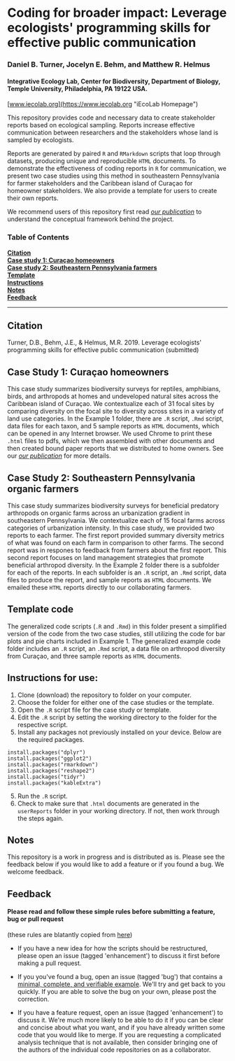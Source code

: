 # Coding for broader impact: Leverage ecologists' programming skills for effective public communication
### Daniel B. Turner, Jocelyn E. Behm, and Matthew R. Helmus
#### Integrative Ecology Lab, Center for Biodiversity, Department of Biology, Temple University, Philadelphia, PA 19122 USA.
[www.iecolab.org](https://www.iecolab.org "iEcoLab Homepage") 

This repository provides code and necessary data to create stakeholder reports based on ecological sampling. Reports increase effective communication between researchers and the stakeholders whose land is sampled by ecologists. 

Reports are generated by paired `R` and `RMarkdown` scripts that loop through datasets, producing unique and reproducible `HTML` documents. To demonstrate the effectiveness of coding reports in `R` for communication, we present two case studies using this method in southeastern Pennsylvania for farmer stakeholders and the Caribbean island of Curaçao for homeowner stakeholders. We also provide a template for users to create their own reports.

We recommend users of this repository first read [_our publication_](#citation) to understand the conceptual framework behind the project.

### Table of Contents
**[Citation](#citation)**<br>
**[Case study 1: Curaçao homeowners](#case-study-1-curaçao-homeowners)**<br>
**[Case study 2: Southeastern Pennsylvania farmers](#case-study-2-southeastern-pennsylvania-organic-farmers)**<br>
**[Template](#template-code)**<br>
**[Instructions](#instructions-for-use)**<br>
**[Notes](#notes)**<br>
**[Feedback](#feedback)**<br>

<hr>

## Citation
Turner, D.B., Behm, J.E., & Helmus, M.R. 2019. Leverage ecologists' programming skills for effective public communication (submitted)

## Case Study 1: Curaçao homeowners
This case study summarizes biodiversity surveys for reptiles, amphibians, birds, and arthropods at homes and undeveloped natural sites across the Caribbean island of Curaçao. We contextualize each of 31 focal sites by comparing diversity on the focal site to diversity across sites in a variety of land use categories. In the Example 1 folder, there are `.R` script, `.Rmd` script, data files for each taxon, and 5 sample reports as `HTML` documents, which can be opened in any Internet browser. We used Chrome to print these `.html` files to pdfs, which we then assembled with other documents and then created bound paper reports that we distributed to home owners. See our [_our publication_](#citation) for more details.

## Case Study 2: Southeastern Pennsylvania organic farmers
This case study summarizes biodiversity surveys for beneficial predatory arthropods on organic farms across an urbanization gradient in southeastern Pennsylvania. We contextualize each of 15 focal farms across categories of urbanization intensity. In this case study, we provided two reports to each farmer. The first report provided summary diversity metrics of what was found on each farm in comparison to other farms. The second report was in respones to feedback from farmers about the first report. This second report focuses on land management strategies that promote beneficial arthropod diversity. In the Example 2 folder there is a subfolder for each of the reports. In each subfolder is an `.R` script, an `.Rmd` script, data files to produce the report, and sample reports as `HTML` documents. We emailed these `HTML` reports directly to our collaborating farmers.

## Template code
The generalized code scripts (`.R` and `.Rmd`) in this folder present a simplified version of the code from the two case studies, still utilizing the code for bar plots and pie charts included in Example 1. The generalized example code folder includes an `.R` script, an `.Rmd` script, a data file on arthropod diversity from Curaçao, and three sample reports as `HTML` documents.

## Instructions for use:
1. Clone (download) the repository to folder on your computer.
2. Choose the folder for either one of the case studies or the template.
2. Open the `.R` script file for the case study or template.
3. Edit the `.R` script by setting the working directory to the folder for the respective script.
4. Install any packages not previously installed on your device. Below are the required packages.

```
install.packages("dplyr")
install.packages("ggplot2")
install.packages("rmarkdown")
install.packages("reshape2")
install.packages("tidyr")
install.packages("kableExtra")
```
5. Run the `.R` script.
6. Check to make sure that `.html` documents are generated in the `userReports` folder in your working directory. If not, then work through the steps again.

## Notes
This repository is a work in progress and is distributed as is. Please see the feedback below if you would like to add a feature or if you found a bug. We welcome feedback.


## Feedback
#### Please read and follow these simple rules before submitting a feature, bug or pull request
(these rules are blatantly copied from [here](https://github.com/willpearse/pez "pez GitHub page"))

* If you have a new idea for how the scripts should be restructured, please open an issue (tagged 'enhancement') to discuss it first before making a pull request.

* If you you've found a bug, open an issue (tagged 'bug') that contains a  [minimal, complete, and verifiable example](https://stackoverflow.com/help/mcve "How to make a great reproducible example?"). We'll try and get back to you quickly. If you are able to solve the bug on your own, please post the correction.

* If you have a feature request, open an issue (tagged 'enhancement') to discuss it. We're much more likely to be able to do it if you can be clear and concise about what you want, and if you have already written some code that you would like to merge. If you are requesting a complicated analysis technique that is not available, then consider bringing one of the authors of the individual code repositories on as a collaborator.
